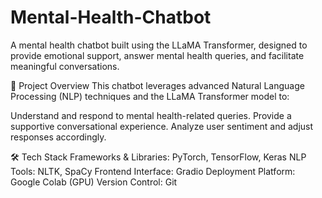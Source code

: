 # Mental-Health-Chatbot
A mental health chatbot built using the LLaMA Transformer, designed to provide emotional support, answer mental health queries, and facilitate meaningful conversations.

🚀 Project Overview
This chatbot leverages advanced Natural Language Processing (NLP) techniques and the LLaMA Transformer model to:

Understand and respond to mental health-related queries.
Provide a supportive conversational experience.
Analyze user sentiment and adjust responses accordingly.

🛠️ Tech Stack
Frameworks & Libraries: PyTorch, TensorFlow, Keras
NLP Tools: NLTK, SpaCy
Frontend Interface: Gradio
Deployment Platform: Google Colab (GPU)
Version Control: Git

